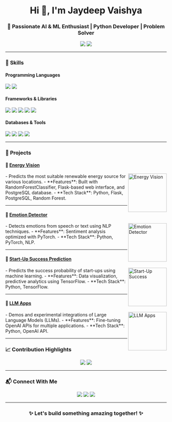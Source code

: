 <h1 align="center">Hi 👋, I'm Jaydeep Vaishya</h1>
<h3 align="center">🚀 Passionate AI & ML Enthusiast | Python Developer | Problem Solver</h3>

<p align="center">
  <img src="https://img.shields.io/badge/B.Tech%20in%20CSE-ITM%20University,%20Gwalior-3776AB?style=for-the-badge">
  <img src="https://img.shields.io/badge/CGPA-7.51/10-blueviolet?style=for-the-badge">
</p>

---

### 🔧 **Skills**
#### **Programming Languages**
<p>
  <img src="https://img.shields.io/badge/Python-3776AB?style=for-the-badge&logo=python&logoColor=white">
  <img src="https://img.shields.io/badge/SQL-003B57?style=for-the-badge&logo=postgresql&logoColor=white">
</p>

#### **Frameworks & Libraries**
<p>
  <img src="https://img.shields.io/badge/TensorFlow-FF6F00?style=for-the-badge&logo=tensorflow&logoColor=white">
  <img src="https://img.shields.io/badge/PyTorch-EE4C2C?style=for-the-badge&logo=pytorch&logoColor=white">
  <img src="https://img.shields.io/badge/FastAPI-009688?style=for-the-badge&logo=fastapi&logoColor=white">
  <img src="https://img.shields.io/badge/Flask-000000?style=for-the-badge&logo=flask&logoColor=white">
  <img src="https://img.shields.io/badge/OpenCV-5C3EE8?style=for-the-badge&logo=opencv&logoColor=white">
</p>

#### **Databases & Tools**
<p>
  <img src="https://img.shields.io/badge/PostgreSQL-336791?style=for-the-badge&logo=postgresql&logoColor=white">
  <img src="https://img.shields.io/badge/MySQL-4479A1?style=for-the-badge&logo=mysql&logoColor=white">
  <img src="https://img.shields.io/badge/Docker-2496ED?style=for-the-badge&logo=docker&logoColor=white">
  <img src="https://img.shields.io/badge/Git-F05032?style=for-the-badge&logo=git&logoColor=white">
</p>

---

### 🚀 **Projects**
#### 🌟 [Energy Vision](https://github.com/mrjaydeep/Energy-Vision)
<img align="right" src="https://img.icons8.com/fluency/96/renewable-energy.png" alt="Energy Vision" width="120">  
- Predicts the most suitable renewable energy source for various locations.  
- **Features**: Built with RandomForestClassifier, Flask-based web interface, and PostgreSQL database.  
- **Tech Stack**: Python, Flask, PostgreSQL, Random Forest.  

---

#### 🌟 [Emotion Detector](https://github.com/mrjaydeep/Emotion_Detector)
<img align="right" src="https://img.icons8.com/fluency/96/emoticon.png" alt="Emotion Detector" width="120">  
- Detects emotions from speech or text using NLP techniques.  
- **Features**: Sentiment analysis optimized with PyTorch.  
- **Tech Stack**: Python, PyTorch, NLP.  

---

#### 🌟 [Start-Up Success Prediction](https://github.com/mrjaydeep/Start_up_success_prediction)
<img align="right" src="https://img.icons8.com/color/96/startup.png" alt="Start-Up Success" width="120">  
- Predicts the success probability of start-ups using machine learning.  
- **Features**: Data visualization, predictive analytics using TensorFlow.  
- **Tech Stack**: Python, TensorFlow.

---

#### 🌟 [LLM Apps](https://github.com/mrjaydeep/LLM-Apps)
<img align="right" src="https://img.icons8.com/external-flaticons-lineal-color-flat-icons/96/external-ai-artificial-intelligence-flaticons-lineal-color-flat-icons-2.png" alt="LLM Apps" width="120">  
- Demos and experimental integrations of Large Language Models (LLMs).  
- **Features**: Fine-tuning OpenAI APIs for multiple applications.  
- **Tech Stack**: Python, OpenAI API.

---

### 📈 **Contribution Highlights**
<p align="center">
  <img src="https://github-readme-stats.vercel.app/api?username=mrjaydeep&show_icons=true&theme=radical&hide_title=true&count_private=true">
  <img src="https://github-readme-stats.vercel.app/api/top-langs/?username=mrjaydeep&layout=compact&theme=radical">
</p>

---

### 📬 **Connect With Me**
<p align="center">
  <a href="mailto:jaydeep.vaishya13@gmail.com"><img src="https://img.shields.io/badge/Email-D14836?style=for-the-badge&logo=gmail&logoColor=white"></a>
  <a href="https://linkedin.com/in/jaydeep-vaishya"><img src="https://img.shields.io/badge/LinkedIn-0077B5?style=for-the-badge&logo=linkedin&logoColor=white"></a>
  <a href="https://twitter.com/your_handle_here"><img src="https://img.shields.io/badge/Twitter-1DA1F2?style=for-the-badge&logo=twitter&logoColor=white"></a>
</p>

---

<h3 align="center">✨ Let's build something amazing together! ✨</h3>
